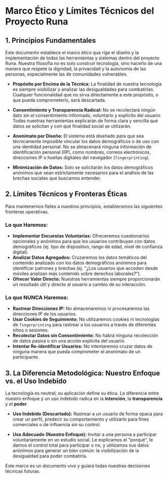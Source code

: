 # Marco Ético y Límites Técnicos del Proyecto Runa

## 1. Principios Fundamentales

Este documento establece el marco ético que rige el diseño y la implementación de todas las herramientas y sistemas dentro del proyecto Runa. Nuestra filosofía no es solo construir tecnología, sino hacerlo de una manera que respete la dignidad, la privacidad y la autonomía de las personas, especialmente las de comunidades vulnerables.

*   **Propósito por Encima de la Técnica:** La finalidad de nuestra tecnología es siempre visibilizar y analizar las desigualdades para combatirlas. Cualquier funcionalidad que no sirva directamente a este propósito, o que pueda comprometerlo, será descartada.

*   **Consentimiento y Transparencia Radical:** No se recolectará ningún dato sin el consentimiento informado, voluntario y explícito del usuario. Todas nuestras herramientas explicarán de forma clara y sencilla qué datos se solicitan y con qué finalidad social se utilizarán.

*   **Anonimato por Diseño:** El sistema está diseñado para que sea técnicamente imposible vincular los datos demográficos o de uso con una identidad personal. No se almacenará ninguna información de identificación personal (IIP), como nombres, correos electrónicos, direcciones IP o huellas digitales del navegador (`fingerprinting`).

*   **Minimización de Datos:** Solo se solicitarán los datos demográficos anónimos que sean estrictamente necesarios para el análisis de las brechas sociales que buscamos entender.

## 2. Límites Técnicos y Fronteras Éticas

Para mantenernos fieles a nuestros principios, establecemos las siguientes fronteras operativas.

### Lo que Haremos:

*   **Implementar Encuestas Voluntarias:** Ofreceremos cuestionarios opcionales y anónimos para que los usuarios contribuyan con datos demográficos (ej. tipo de dispositivo, rango de edad, nivel de confianza digital).
*   **Analizar Datos Agregados:** Cruzaremos los datos temáticos del contenido analizado con los datos demográficos anónimos para identificar patrones y brechas (ej. "¿Los usuarios que acceden desde móviles analizan más contenido sobre derechos laborales?").
*   **Ofrecer Valor Directo:** Nuestras herramientas siempre proporcionarán un resultado útil y directo al usuario a cambio de su interacción.

### Lo que NUNCA Haremos:

*   **Rastrear Direcciones IP:** No almacenaremos ni procesaremos las direcciones IP de los usuarios.
*   **Usar Cookies de Seguimiento:** No utilizaremos cookies ni tecnologías de `fingerprinting` para rastrear a los usuarios a través de diferentes sitios o sesiones.
*   **Recolectar Datos sin Consentimiento:** No habrá ninguna recolección de datos pasiva o sin una acción explícita del usuario.
*   **Intentar Re-identificar Usuarios:** No intentaremos cruzar datos de ninguna manera que pueda comprometer el anonimato de un participante.

## 3. La Diferencia Metodológica: Nuestro Enfoque vs. el Uso Indebido

La tecnología es neutral; su aplicación define su ética. La diferencia entre nuestro enfoque y un uso indebido radica en la **intención**, la **transparencia** y el **poder**.

*   **Uso Indebido (Descartado):** Rastrear a un usuario de forma opaca para crear un perfil, predecir su comportamiento y utilizarlo para fines comerciales o de influencia sin su control.

*   **Uso Adecuado (Nuestro Enfoque):** Invitar a una persona a participar voluntariamente en un estudio social. Le explicamos el "porqué", le damos el control total para participar o no, y utilizamos sus datos anónimos para generar un bien común: la visibilización de la desigualdad para poder combatirla.

Este marco es un documento vivo y guiará todas nuestras decisiones técnicas futuras.
